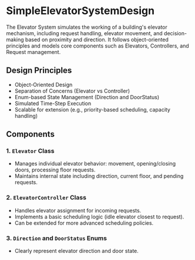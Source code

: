 # SimpleElevatorSystemDesign

The Elevator System simulates the working of a building's elevator mechanism, including request handling, elevator movement, and decision-making based on proximity and direction. It follows object-oriented principles and models core components such as Elevators, Controllers, and Request management.

## Design Principles

- Object-Oriented Design
- Separation of Concerns (Elevator vs Controller)
- Enum-based State Management (Direction and DoorStatus)
- Simulated Time-Step Execution
- Scalable for extension (e.g., priority-based scheduling, capacity handling)

## Components

### 1. `Elevator` Class
- Manages individual elevator behavior: movement, opening/closing doors, processing floor requests.
- Maintains internal state including direction, current floor, and pending requests.

### 2. `ElevatorController` Class
- Handles elevator assignment for incoming requests.
- Implements a basic scheduling logic (idle elevator closest to request).
- Can be extended for more advanced scheduling policies.

### 3. `Direction` and `DoorStatus` Enums
- Clearly represent elevator direction and door state.
